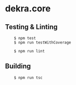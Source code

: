 # dekra.core

## Testing & Linting

		$ npm test
		$ npm run testWithCoverage

		$ npm run lint


## Building

		$ npm run tsc
